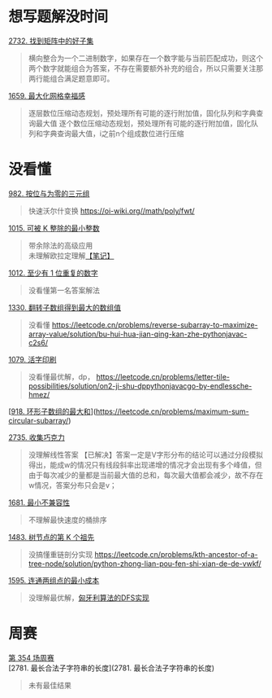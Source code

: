 # 想写题解没时间

[2732. 找到矩阵中的好子集](https://leetcode.cn/problems/find-a-good-subset-of-the-matrix/)
> 横向整合为一个二进制数字，如果存在一个数字能与当前匹配成功，则这个两个数字就能组合为答案，不存在需要额外补充的组合，所以只需要关注那两行能组合满足题意即可。

[1659. 最大化网格幸福感](https://leetcode.cn/problems/maximize-grid-happiness/)  
> 逐层数位压缩动态规划，预处理所有可能的逐行附加值，固化队列和字典查询最大值
> 逐个数位压缩动态规划，预处理所有可能的逐行附加值，固化队列和字典查询最大值，i之前n个组成数位进行压缩

# 没看懂
[982. 按位与为零的三元组](https://leetcode.cn/problems/triples-with-bitwise-and-equal-to-zero/)  
> 快速沃尔什变换
> https://oi-wiki.org//math/poly/fwt/

[1015. 可被 K 整除的最小整数](https://leetcode.cn/problems/smallest-integer-divisible-by-k/)  
> 带余除法的高级应用  
> 未理解欧拉定理解[【笔记】](https://github.com/l00jj/algorithm/issues/22)  

[1012. 至少有 1 位重复的数字](https://leetcode.cn/problems/numbers-with-repeated-digits/)  
> 没看懂第一名答案解法

[1330. 翻转子数组得到最大的数组值](https://leetcode.cn/problems/reverse-subarray-to-maximize-array-value/)  
> 没看懂 https://leetcode.cn/problems/reverse-subarray-to-maximize-array-value/solution/bu-hui-hua-jian-qing-kan-zhe-pythonjavac-c2s6/

[1079. 活字印刷](https://leetcode.cn/problems/letter-tile-possibilities/)  
> 没看懂最优解，dp，  https://leetcode.cn/problems/letter-tile-possibilities/solution/on2-ji-shu-dppythonjavacgo-by-endlessche-hmez/  

[[918. 环形子数组的最大和](https://leetcode.cn/problems/maximum-sum-circular-subarray/)](https://leetcode.cn/problems/maximum-sum-circular-subarray/)  

[2735. 收集巧克力](https://leetcode.cn/problems/collecting-chocolates/description/)  
> 没理解线性答案
> 【已解决】答案一定是V字形分布的结论可以通过分段模拟得出，能成w的情况只有线段斜率出现递增的情况才会出现有多个峰值，但由于每次减少的量都是当前最大值的总和，每次最大值都会减少，故不存在w情况，答案分布只会是v；

[1681. 最小不兼容性](https://leetcode.cn/problems/minimum-incompatibility/)  
> 不理解最快速度的桶排序

[1483. 树节点的第 K 个祖先](https://leetcode.cn/problems/kth-ancestor-of-a-tree-node/)  
> 没搞懂重链剖分实现 https://leetcode.cn/problems/kth-ancestor-of-a-tree-node/solution/python-zhong-lian-pou-fen-shi-xian-de-de-vwkf/

[1595. 连通两组点的最小成本](https://leetcode.cn/problems/minimum-cost-to-connect-two-groups-of-points/)  
> 没理解最优解，[匈牙利算法的DFS实现](https://leetcode.cn/problems/minimum-cost-to-connect-two-groups-of-points/solution/er-fen-tu-zui-da-quan-pi-pei-xiong-ya-li-fd25/)  



# 周赛
[第 354 场周赛](https://leetcode.cn/contest/weekly-contest-354)  
[2781. 最长合法子字符串的长度](2781. 最长合法子字符串的长度)  
> 未有最佳结果 
